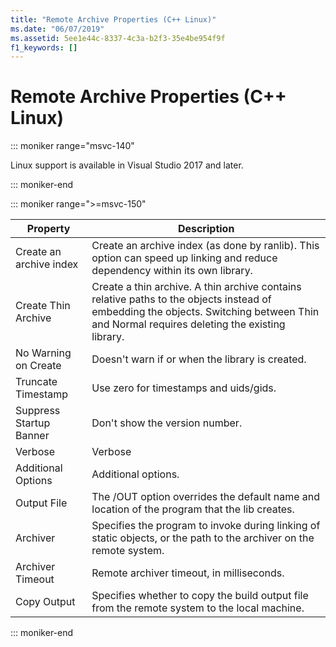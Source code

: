 ```yaml
---
title: "Remote Archive Properties (C++ Linux)"
ms.date: "06/07/2019"
ms.assetid: 5ee1e44c-8337-4c3a-b2f3-35e4be954f9f
f1_keywords: []
---
```

# Remote Archive Properties (C++ Linux)

::: moniker range="msvc-140"

Linux support is available in Visual Studio 2017 and later.

::: moniker-end

::: moniker range=">=msvc-150"

| Property | Description |
|--|--|
| Create an archive index | Create an archive index (as done by ranlib). This option can speed up linking and reduce dependency within its own library. |
| Create Thin Archive | Create a thin archive.  A thin archive contains relative paths to the objects instead of embedding the objects.  Switching between Thin and Normal requires deleting the existing library. |
| No Warning on Create | Doesn't warn if or when the library is created. |
| Truncate Timestamp | Use zero for timestamps and uids/gids. |
| Suppress Startup Banner | Don't show the version number. |
| Verbose | Verbose |
| Additional Options | Additional options. |
| Output File | The /OUT option overrides the default name and location of the program that the lib creates. |
| Archiver | Specifies the program to invoke during linking of static objects, or the path to the archiver on the remote system. |
| Archiver Timeout | Remote archiver timeout, in milliseconds. |
| Copy Output | Specifies whether to copy the build output file from the remote system to the local machine. |

::: moniker-end
